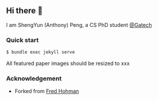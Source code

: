 ## Hi there 👋
I am ShengYun (Anthony) Peng, a CS PhD student [@Gatech](https://www.cc.gatech.edu/)    

### Quick start
``` bash
$ bundle exec jekyll serve
```

All featured paper images should be resized to xxx

### Acknowledgement  
- Forked from [Fred Hohman](https://github.com/fredhohman/fredhohman.github.io)
